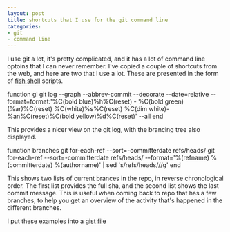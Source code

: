 ```yaml
---
layout: post
title: shortcuts that I use for the git command line 
categories: 
- git
- command line 
---
```


I use git a lot, it's pretty complicated, and it has a lot of command line optoins that I can never remember. I've copied
a couple of shortcuts from the web, and here are two that I use a lot. These are presented in the form of [fish shell](http://fishshell.com) scripts.

>
function gl
        git log --graph --abbrev-commit 
        --decorate --date=relative 
        --format=format:'%C(bold blue)%h%C(reset) 
        - %C(bold green)(%ar)%C(reset) %C(white)%s%C(reset)
        %C(dim white)- %an%C(reset)%C(bold yellow)%d%C(reset)' 
        --all
end

This provides a nicer view on the git log, with the brancing tree also displayed. 


>
function branches
git for-each-ref --sort=-committerdate refs/heads/
git for-each-ref --sort=-committerdate refs/heads/ 
  --format='%(refname) %(committerdate) %(authorname)'
  | sed 's/refs\/heads\///g'
end

This shows two lists of current brances in the repo, in reverse chronological order. The first list provides the full sha, 
and the second list shows the last commit message. This is useful when coming back to repo that has a few branches, to help you get an
overview of the activity that's happened in the different branches. 

I put these examples into a [gist file](https://gist.github.com/IanMulvany/3591216fb05b18f97b98)
